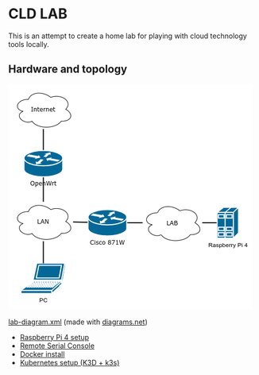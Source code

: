 # CLD LAB
This is an attempt to create a home lab for playing with cloud technology tools locally.

## Hardware and topology

![LAB diagram](img/lab-diagram.png?raw=true "LAB diagram")

[lab-diagram.xml](lab-diagram.xml) (made with [diagrams.net](https://diagrams.net))

- [Raspberry Pi 4 setup](rpi4.md)
- [Remote Serial Console](remote-console.md)
- [Docker install](docker.md)
- [Kubernetes setup (K3D + k3s)](k3d.md)
